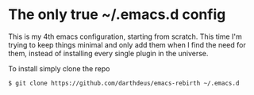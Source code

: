 # The only true ~/.emacs.d config

This is my 4th emacs configuration, starting from scratch. This time I'm
trying to keep things minimal and only add them when I find the need for
them, instead of installing every single plugin in the universe.

To install simply clone the repo

    $ git clone https://github.com/darthdeus/emacs-rebirth ~/.emacs.d
